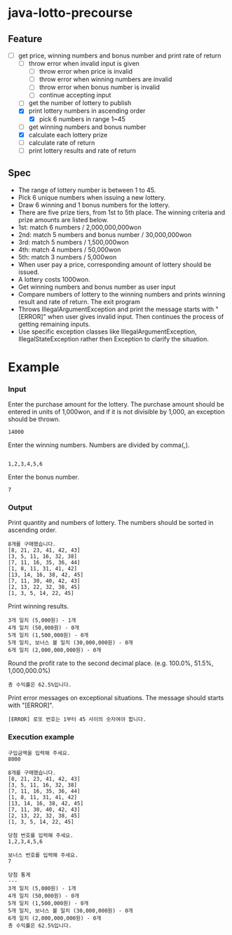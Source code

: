 # java-lotto-precourse

## Feature

- [ ] get price, winning numbers and bonus number and print rate of return
    - [ ] throw error when invalid input is given
        - [ ] throw error when price is invalid
        - [ ] throw error when winning numbers are invalid
        - [ ] throw error when bonus number is invalid
        - [ ] continue accepting input
    - [ ] get the number of lottery to publish
    - [x] print lottery numbers in ascending order
        - [x] pick 6 numbers in range 1~45
    - [ ] get winning numbers and bonus number
    - [x] calculate each lottery prize
    - [ ] calculate rate of return
    - [ ] print lottery results and rate of return

## Spec

- The range of lottery number is between 1 to 45.
- Pick 6 unique numbers when issuing a new lottery.
- Draw 6 winning and 1 bonus numbers for the lottery.
- There are five prize tiers, from 1st to 5th place. The winning criteria and
prize amounts are listed below.
- 1st: match 6 numbers / 2,000,000,000won
- 2nd: match 5 numbers and bonus number / 30,000,000won
- 3rd: match 5 numbers / 1,500,000won
- 4th: match 4 numbers  / 50,000won
- 5th: match 3 numbers  / 5,000won
- When user pay a price, corresponding amount of lottery should be issued.
- A lottery costs 1000won.
- Get winning numbers and bonus number as user input
- Compare numbers of lottery to the winning numbers and prints winning result
and rate of return. The exit program
- Throws IllegalArgumentException and print the message starts with "[ERROR]"
when user gives invalid input. Then continues the process of getting 
remaining inputs.
- Use specific exception classes like IllegalArgumentException,
IllegalStateException rather then Exception to clarify the situation.

# Example

### Input 

Enter the purchase amount for the lottery. The purchase amount should be entered
in units of 1,000won, and if it is not divisible by 1,000, an exception should
be thrown.

```
14000
```

Enter the winning numbers. Numbers are divided by comma(,).

```

1,2,3,4,5,6
```

Enter the bonus number.

```
7
```

### Output

Print quantity and numbers of lottery. The numbers should be sorted in ascending
order.

```
8개를 구매했습니다.
[8, 21, 23, 41, 42, 43] 
[3, 5, 11, 16, 32, 38] 
[7, 11, 16, 35, 36, 44] 
[1, 8, 11, 31, 41, 42] 
[13, 14, 16, 38, 42, 45] 
[7, 11, 30, 40, 42, 43] 
[2, 13, 22, 32, 38, 45] 
[1, 3, 5, 14, 22, 45]
```

Print winning results.

```
3개 일치 (5,000원) - 1개
4개 일치 (50,000원) - 0개
5개 일치 (1,500,000원) - 0개
5개 일치, 보너스 볼 일치 (30,000,000원) - 0개
6개 일치 (2,000,000,000원) - 0개
```

Round the profit rate to the second decimal place. (e.g. 100.0%, 51.5%, 1,000,000.0%)

```
총 수익률은 62.5%입니다.
```

Print error messages on exceptional situations. The message should starts with
"[ERROR]".

```
[ERROR] 로또 번호는 1부터 45 사이의 숫자여야 합니다.
```

### Execution example

```
구입금액을 입력해 주세요.
8000

8개를 구매했습니다.
[8, 21, 23, 41, 42, 43] 
[3, 5, 11, 16, 32, 38] 
[7, 11, 16, 35, 36, 44] 
[1, 8, 11, 31, 41, 42] 
[13, 14, 16, 38, 42, 45] 
[7, 11, 30, 40, 42, 43] 
[2, 13, 22, 32, 38, 45] 
[1, 3, 5, 14, 22, 45]

당첨 번호를 입력해 주세요.
1,2,3,4,5,6

보너스 번호를 입력해 주세요.
7

당첨 통계
---
3개 일치 (5,000원) - 1개
4개 일치 (50,000원) - 0개
5개 일치 (1,500,000원) - 0개
5개 일치, 보너스 볼 일치 (30,000,000원) - 0개
6개 일치 (2,000,000,000원) - 0개
총 수익률은 62.5%입니다.
```
